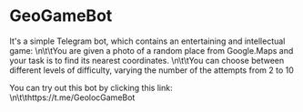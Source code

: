# GeoGameBot
It's a simple Telegram bot, which contains an entertaining and intellectual game:
\n\t\tYou are given a photo of a random place from Google.Maps and your task is to find its nearest coordinates.
\n\t\tYou can choose between different levels of difficulty, varying the number of the attempts from 2 to 10

You can try out this bot by clicking this link:
\n\t\thttps://t.me/GeolocGameBot

